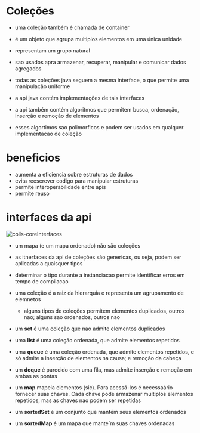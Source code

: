 # Coleções

* uma coleção também é chamada de container
* é um objeto que agrupa multiplos elementos em uma única unidade
* representam um grupo natural
* sao usados apra armazenar, recuperar, manipular e comunicar dados agregados

* todas as coleções java seguem a mesma interface, o que permite uma manipulação uniforme
* a api java contém implementações de tais interfaces
* a api também contém algoritmos que permitem busca, ordenação, inserção e remoção de elementos
* esses algortimos sao polimorficos e podem ser usados em qualquer implementacao de coleção

# beneficios

* aumenta a eficiencia sobre estruturas de dados
* evita reescrever codigo para manipular estruturas
* permite interoperabilidade entre apis
* permite reuso

# interfaces da api


![colls-coreInterfaces](https://user-images.githubusercontent.com/2974552/224036067-0e4ce1e3-4da3-4a0a-8763-0affea5268a1.gif)

* um mapa (e um mapa ordenado) não são coleções
* as itnerfaces da api de coleções são genericas, ou seja, podem ser aplicadas a quaisquer tipos
* determinar o tipo durante a instanciacao permite identificar erros em tempo de compilacao


* uma coleção é a raiz da hierarquia e representa um agrupamento de elemnetos
  * alguns tipos de coleções permitem elementos duplicados, outros nao; alguns sao ordenados, outros nao
* um **set** é uma coleção que nao admite elementos duplicados
* uma **list** é uma coleção ordenada, que admite elementos repetidos
* uma **queue** é uma coleção ordenada, que admite elementos repetidos, e só admite a inserção de elementos na causa; e remoção da cabeça
* um **deque** é parecido com uma fila, mas admite inserção e remoção em ambas as pontas
* um **map** mapeia elementos (sic). Para acessá-los é necessaário fornecer suas chaves. Cada chave pode armazenar multiplos elementos repetidos, mas as chaves nao podem ser repetidas
* um **sortedSet** é um conjunto que mantém seus elementos ordenados
* um **sortedMap** é um mapa que mante´m suas chaves ordenadas
